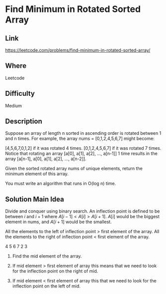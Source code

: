# Find Minimum in Rotated Sorted Array

## Link
https://leetcode.com/problems/find-minimum-in-rotated-sorted-array/

## Where
Leetcode

## Difficulty
Medium

## Description
Suppose an array of length n sorted in ascending order is rotated between 1 and n times. For example, the array nums = [0,1,2,4,5,6,7] might become:

[4,5,6,7,0,1,2] if it was rotated 4 times.
[0,1,2,4,5,6,7] if it was rotated 7 times.
Notice that rotating an array [a[0], a[1], a[2], ..., a[n-1]] 1 time results in the array [a[n-1], a[0], a[1], a[2], ..., a[n-2]].

Given the sorted rotated array nums of unique elements, return the minimum element of this array.

You must write an algorithm that runs in O(log n) time.

## Solution Main Idea

Divide and conquer using binary search. An inflection point is defined to be between $i$ and $i+1$ where $A[i-1] < A[i] > A[i+1]$. $A[i]$ would be the biggest element in nums, and $A[i+1]$ would be the smallest. 

All the elements to the left of inflection point > first element of the array.
All the elements to the right of inflection point < first element of the array.

4 5 6 7 2 3

1. Find the mid element of the array.

2. If mid element > first element of array this means that we need to look for the inflection point on the right of mid.

3. If mid element < first element of array this that we need to look for the inflection point on the left of mid.
